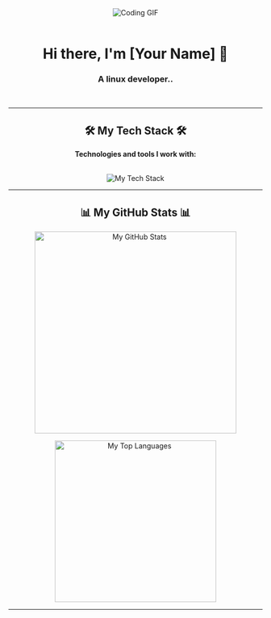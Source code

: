 <div align="center">
  <img src="https://github.com/BoLIIIoi/BoLIIIoi/blob/main/yeahbro.gif?raw=true" alt="Coding GIF">
</div>

<br>

<div align="center">
  <h1>
    <strong>Hi there, I'm [Your Name] 👋</strong>
  </h1>
</div>

<div align="center">
  <h3>
    <strong>A linux developer..</strong>
  </h3>
</div>

<br>

---

<div align="center">
  <h2><strong>🛠️ My Tech Stack 🛠️</strong></h2>
  <strong>Technologies and tools I work with:</strong>
  <br><br>
  <p>
    <img src="https://skillicons.dev/icons?i=rust,c,cpp,git,github,linux,vscode&theme=dark" alt="My Tech Stack"/>
  </p>
</div>

---

<div align="center">
  <h2><strong>📊 My GitHub Stats 📊</strong></h2>
  <p>
    <img 
      src="https://github-readme-stats.vercel.app/api?username=Syn4pse773&show_icons=true&theme=tokyonight&rank_icon=github" 
      alt="My GitHub Stats"
      width="400"
    />
  </p>
  <p>
    <img 
      src="https://github-readme-stats.vercel.app/api/top-langs/?username=Syn4pse773&layout=compact&theme=tokyonight" 
      alt="My Top Languages"
      width="320"
    />
  </p>
</div>

---

